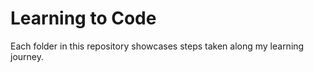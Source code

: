 # Learning to Code

Each folder in this repository showcases steps taken along my learning journey.
